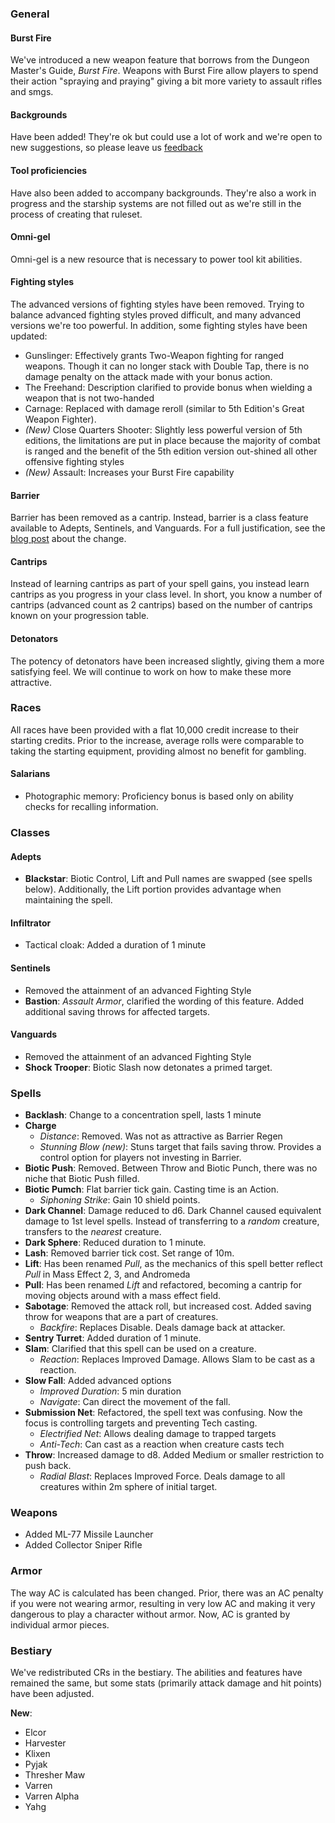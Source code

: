 ### General

#### Burst Fire
We've introduced a new weapon feature that borrows from the Dungeon Master's Guide, _Burst Fire_. Weapons with Burst Fire allow players to spend their action
"spraying and praying" giving a bit more variety to assault rifles and smgs.

#### Backgrounds
Have been added! They're ok but could use a lot of work and we're open to new suggestions, so please leave us [feedback](/contributing)

#### Tool proficiencies
Have also been added to accompany backgrounds. They're also a work in progress and the starship systems are not filled out as
we're still in the process of creating that ruleset.

#### Omni-gel
Omni-gel is a new resource that is necessary to power tool kit abilities.

#### Fighting styles
The advanced versions of fighting styles have been removed. Trying to balance advanced fighting styles proved difficult,
and many advanced versions we're too powerful. In addition, some fighting styles have been updated:
* Gunslinger: Effectively grants Two-Weapon fighting for ranged weapons. Though it can no longer stack with Double Tap, there is no damage penalty on the attack
made with your bonus action.
* The Freehand: Description clarified to provide bonus when wielding a weapon that is not two-handed
* Carnage: Replaced with damage reroll (similar to 5th Edition's Great Weapon Fighter).
* _(New)_ Close Quarters Shooter: Slightly less powerful version of 5th editions, the limitations are put in place because the majority of combat is ranged and the
benefit of the 5th edition version out-shined all other offensive fighting styles
* _(New)_ Assault: Increases your Burst Fire capability

#### Barrier
Barrier has been removed as a cantrip. Instead, barrier is a class feature available to Adepts, Sentinels, and Vanguards.
For a full justification, see the [blog post](/news/b-bb-b) about the change.

#### Cantrips
Instead of learning cantrips as part of your spell gains, you instead learn cantrips as you progress in your class level.
In short, you know a number of cantrips (advanced count as 2 cantrips) based on the number of cantrips known on your progression table.

#### Detonators
The potency of detonators have been increased slightly, giving them a more satisfying feel. We will continue to work on how to make these more attractive.


### Races
All races have been provided with a flat 10,000 credit increase to their starting credits. Prior to the increase, average rolls were comparable to taking the starting equipment,
providing almost no benefit for gambling.

#### Salarians
* Photographic memory: Proficiency bonus is based only on ability checks for recalling information.


### Classes

#### Adepts
* __Blackstar__: Biotic Control, Lift and Pull names are swapped (see spells below). Additionally, the Lift portion provides advantage when maintaining the spell.

#### Infiltrator
* Tactical cloak: Added a duration of 1 minute

#### Sentinels
* Removed the attainment of an advanced Fighting Style
* __Bastion__: _Assault Armor_, clarified the wording of this feature. Added additional saving throws for affected targets.

#### Vanguards
* Removed the attainment of an advanced Fighting Style
* __Shock Trooper__: Biotic Slash now detonates a primed target.


### Spells
* __Backlash__: Change to a concentration spell, lasts 1 minute
* __Charge__
  * _Distance_: Removed. Was not as attractive as Barrier Regen
  * _Stunning Blow (new)_: Stuns target that fails saving throw. Provides a control option for players not investing in Barrier.
* __Biotic Push__: Removed. Between Throw and Biotic Punch, there was no niche that Biotic Push filled.
* __Biotic Pumch__: Flat barrier tick gain. Casting time is an Action.
  * _Siphoning Strike_: Gain 10 shield points.
* __Dark Channel__: Damage reduced to d6. Dark Channel caused equivalent damage to 1st level spells. Instead of transferring to a _random_ creature,
transfers to the _nearest_ creature.
* __Dark Sphere__: Reduced duration to 1 minute.
* __Lash__: Removed barrier tick cost. Set range of 10m.
* __Lift__: Has been renamed _Pull_, as the mechanics of this spell better reflect _Pull_ in Mass Effect 2, 3, and Andromeda
* __Pull__: Has been renamed _Lift_ and refactored, becoming a cantrip for moving objects around with a mass effect field.
* __Sabotage__: Removed the attack roll, but increased cost. Added saving throw for weapons that are a part of creatures.
  * _Backfire_: Replaces Disable. Deals damage back at attacker.
* __Sentry Turret__: Added duration of 1 minute.
* __Slam__: Clarified that this spell can be used on a creature.
  * _Reaction_: Replaces Improved Damage. Allows Slam to be cast as a reaction.
* __Slow Fall__: Added advanced options
  * _Improved Duration_: 5 min duration
  * _Navigate_: Can direct the movement of the fall.
* __Submission Net__: Refactored, the spell text was confusing. Now the focus is controlling targets and preventing Tech casting.
  * _Electrified Net_: Allows dealing damage to trapped targets
  * _Anti-Tech_: Can cast as a reaction when creature casts tech
* __Throw__: Increased damage to d8. Added Medium or smaller restriction to push back.
  * _Radial Blast_: Replaces Improved Force. Deals damage to all creatures within 2m sphere of initial target.


### Weapons
* Added ML-77 Missile Launcher
* Added Collector Sniper Rifle


### Armor
The way AC is calculated has been changed. Prior, there was an AC penalty if you were not wearing armor, resulting in very low AC and
making it very dangerous to play a character without armor. Now, AC is granted by individual armor pieces.


### Bestiary
We've redistributed CRs in the bestiary. The abilities and features have remained the same, but some stats (primarily attack
damage and hit points) have been adjusted.

__New__:
* Elcor
* Harvester
* Klixen
* Pyjak
* Thresher Maw
* Varren
* Varren Alpha
* Yahg
